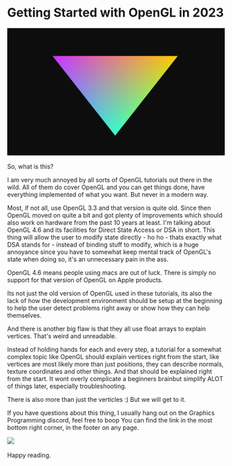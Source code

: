 # Getting Started with OpenGL in 2023

![BasicTriangle](https://raw.githubusercontent.com/deccer/opengl-getting-started/main/screenshots/screenshot-basic-triangle.png)

So, what is this?

I am very much annoyed by all sorts of OpenGL tutorials out there in the wild. All of them do cover OpenGL and you can
get things done, have everything implemented of what you want. But never in a modern way.

Most, if not all, use OpenGL 3.3 and that version is quite old. Since then OpenGL moved on quite a bit
and got plenty of improvements which should also work on hardware from the past 10 years at least. I'm talking about OpenGL 4.6 and
its facilities for Direct State Access or DSA in short.
This thing will allow the user to modify state directly - ho ho - thats exactly what DSA stands for - instead of binding stuff to modify, 
which is a huge annoyance since you have to somewhat keep mental track of OpenGL's state when doing so, it's an unnecessary pain in the ass.

OpenGL 4.6 means people using macs are out of luck. There is simply no support for that version of OpenGL on Apple products.

Its not just the old version of OpenGL used in these tutorials, its also the lack of how the development environment should be setup
at the beginning to help the user detect problems right away or show how they can help themselves. 

And there is another big flaw is that they all use float arrays to explain vertices. That's weird and unreadable.

Instead of holding hands for each and every step, a tutorial for a somewhat complex topic like OpenGL should explain vertices right from the start,
like vertices are most likely more than just positions, they can describe normals, texture coordinates and other things. And that should be
explained right from the start. It wont overly complicate a beginners brainbut simplify ALOT of things later, especially troubleshooting.

There is also more than just the verticles :) But we will get to it.

If you have questions about this thing, I usually hang out on the Graphics Programming discord, feel free to boop
You can find the link in the most bottom right corner, in the footer on any page.

![](https://cdn-icons-png.flaticon.com/512/1808/1808086.png)

Happy reading.
